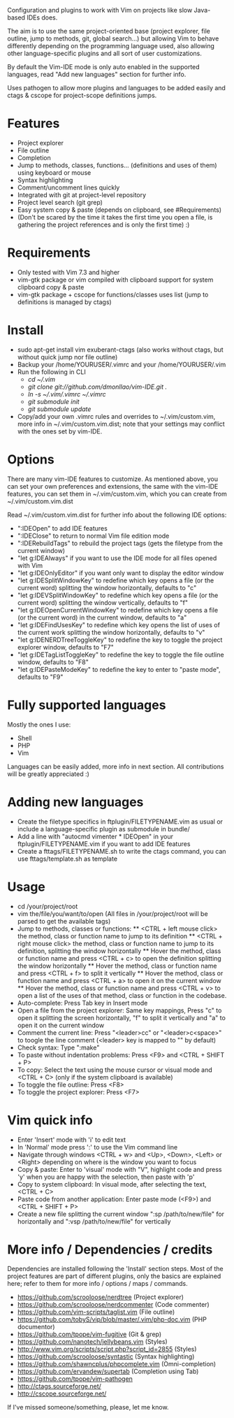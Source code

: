 Configuration and plugins to work with Vim on projects like slow Java-based IDEs does.

The aim is to use the same project-oriented base (project explorer, file outline, jump to methods, git, global search...) but allowing Vim to behave differently depending on the programming language used, also allowing other language-specific plugins and all sort of user customizations.

By default the Vim-IDE mode is only auto enabled in the supported languages, read "Add new languages" section for further info.

Uses pathogen to allow more plugins and languages to be added easily and ctags & cscope for project-scope definitions jumps.

Features
========
* Project explorer
* File outline
* Completion
* Jump to methods, classes, functions... (definitions and uses of them) using keyboard or mouse
* Syntax highlighting
* Comment/uncomment lines quickly
* Integrated with git at project-level repository
* Project level search (git grep)
* Easy system copy & paste (depends on clipboard, see #Requirements)
* (Don't be scared by the time it takes the first time you open a file, is gathering the project references and is only the first time) :)

Requirements
============
* Only tested with Vim 7.3 and higher
* vim-gtk package or vim compiled with clipboard support for system clipboard copy & paste
* vim-gtk package + cscope for functions/classes uses list (jump to definitions is managed by ctags)

Install
=======
* sudo apt-get install vim exuberant-ctags (also works without ctags, but without quick jump nor file outline)
* Backup your /home/YOURUSER/.vimrc and your /home/YOURUSER/.vim
* Run the following in CLI
    * *cd ~/.vim*
    * *git clone git://github.com/dmonllao/vim-IDE.git .*
    * *ln -s ~/.vim/.vimrc ~/.vimrc*
    * *git submodule init*
    * *git submodule update*
* Copy/add your own .vimrc rules and overrides to ~/.vim/custom.vim, more info in ~/.vim/custom.vim.dist; note
  that your settings may conflict with the ones set by vim-IDE.

Options
=======
There are many vim-IDE features to customize. As mentioned above, you can set your own preferences and extensions,
the same with the vim-IDE features, you can set them in ~/.vim/custom.vim, which you can create from ~/.vim/custom.vim.dist

Read ~/.vim/custom.vim.dist for further info about the following IDE options:

* ":IDEOpen" to add IDE features
* ":IDEClose" to return to normal Vim file edition mode
* ":IDERebuildTags" to rebuild the project tags (gets the filetype from the current window)
* "let g:IDEAlways" if you want to use the IDE mode for all files opened with Vim
* "let g:IDEOnlyEditor" if you want only want to display the editor window
* "let g:IDESplitWindowKey" to redefine which key opens a file (or the current word) splitting the window horizontally, defaults to "c"
* "let g:IDEVSplitWindowKey" to redefine which key opens a file (or the current word) splitting the window vertically, defaults to "f"
* "let g:IDEOpenCurrentWindowKey" to redefine which key opens a file (or the current word) in the current window, defaults to "a"
* "let g:IDEFindUsesKey" to redefine which key opens the list of uses of the current work splitting the window horizontally, defaults to "v"
* "let g:IDENERDTreeToggleKey" to redefine the key to toggle the project explorer window, defaults to "F7"
* "let g:IDETagListToggleKey" to redefine the key to toggle the file outline window, defaults to "F8"
* "let g:IDEPasteModeKey" to redefine the key to enter to "paste mode", defaults to "F9"


Fully supported languages
=========================

Mostly the ones I use:

* Shell
* PHP
* Vim

Languages can be easily added, more info in next section. All contributions will be greatly appreciated :)

Adding new languages
====================
* Create the filetype specifics in ftplugin/FILETYPENAME.vim as usual or include a language-specific plugin as submodule in bundle/
* Add a line with "autocmd vimenter * IDEOpen" in your ftplugin/FILETYPENAME.vim if you want to add IDE features
* Create a fttags/FILETYPENAME.sh to write the ctags command, you can use fttags/template.sh as template

Usage
=====
* cd /your/project/root
* vim the/file/you/want/to/open  (All files in /your/project/root will be parsed to get the available tags)
* Jump to methods, classes or functions:
** \<CTRL + left mouse click\> the method, class or function name to jump to its definition
** \<CTRL + right mouse click\> the method, class or function name to jump to its definition, splitting the window horizontally
** Hover the method, class or function name and press \<CTRL + c\> to open the definition splitting the window horizontally
** Hover the method, class or function name and press \<CTRL + f\> to split it vertically
** Hover the method, class or function name and press \<CTRL + a\> to open it on the current window
** Hover the method, class or function name and press \<CTRL + v\> to open a list of the uses of that method, class or function in the codebase.
* Auto-complete: Press Tab key in Insert mode
* Open a file from the project explorer: Same key mappings, Press "c" to open it splitting the screen horizontally, "f" to split it vertically and "a" to open it on the current window
* Comment the current line: Press "\<leader\>cc" or "\<leader\>c\<space\>" to toogle the line comment (\<leader\> key is mapped to "\" by default)
* Check syntax: Type ":make"
* To paste without indentation problems: Press \<F9\> and \<CTRL + SHIFT + P\>
* To copy: Select the text using the mouse cursor or visual mode and \<CTRL + C\> (only if the system clipboard is available)
* To toggle the file outline: Press \<F8\>
* To toggle the project explorer: Press \<F7\>

Vim quick info
==============
* Enter 'Insert' mode with 'i' to edit text
* In 'Normal' mode press ':' to use the Vim command line
* Navigate through windows \<CTRL + w\> and \<Up\>, \<Down\>, \<Left\> or \<Right\> depending on where is the window you want to focus
* Copy & paste: Enter to 'visual' mode with "V", highlight code and press 'y' when you are happy with the selection, then paste with 'p'
* Copy to system clipboard: In visual mode, after selecting the text, \<CTRL + C\>
* Paste code from another application: Enter paste mode (\<F9\>) and \<CTRL + SHIFT + P\>
* Create a new file splitting the current window ":sp /path/to/new/file" for horizontally and ":vsp /path/to/new/file" for vertically

More info / Dependencies / credits
======================

Dependencies are installed following the 'Install' section steps. Most of the project features are part of different plugins, only the basics are explained here; refer to them for more info / options / maps / commands.

* https://github.com/scrooloose/nerdtree (Project explorer)
* https://github.com/scrooloose/nerdcommenter (Code commenter)
* https://github.com/vim-scripts/taglist.vim (File outline)
* https://github.com/tobyS/vip/blob/master/.vim/php-doc.vim (PHP documentor)
* https://github.com/tpope/vim-fugitive (Git & grep)
* https://github.com/nanotech/jellybeans.vim (Styles)
* http://www.vim.org/scripts/script.php?script_id=2855 (Styles)
* https://github.com/scrooloose/syntastic (Syntax highlighting)
* https://github.com/shawncplus/phpcomplete.vim (Omni-completion)
* https://github.com/ervandew/supertab (Completion using Tab)
* https://github.com/tpope/vim-pathogen
* http://ctags.sourceforge.net/
* http://cscope.sourceforge.net/

If I've missed someone/something, please, let me know.
